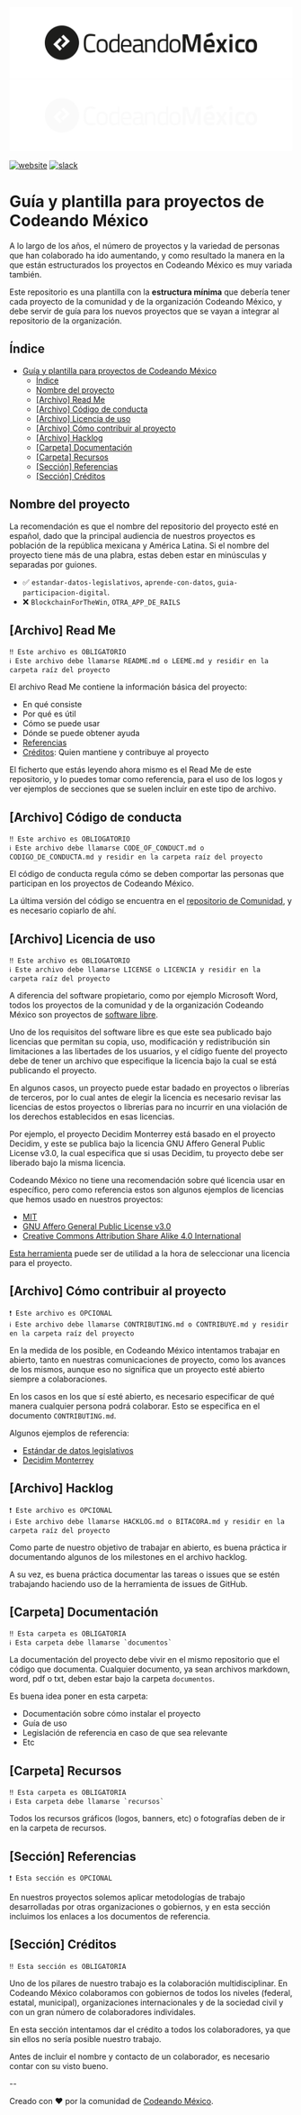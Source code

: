 ![Logo Codeando México](/recursos/imagenes/logo-cmx.svg#gh-light-mode-only)
![Logo Codeando México](/recursos/imagenes/logo-cmx-blanco.svg#gh-dark-mode-only)

[![website](https://img.shields.io/badge/website-CodeandoMexico-00D88E.svg)](http://www.codeandomexico.org/)
[![slack](https://img.shields.io/badge/slack-CodeandoMexico-EC0E4F.svg)](http://slack.codeandomexico.org/)


# Guía y plantilla para proyectos de Codeando México

A lo largo de los años, el número de proyectos y la variedad de personas que han colaborado ha ido aumentando, y como resultado la manera en la que están estructurados los proyectos en Codeando México es muy variada también. 

Este repositorio es una plantilla con la **estructura mínima** que debería tener cada proyecto de la comunidad y de la organización Codeando México, y debe servir de guía para los nuevos proyectos que se vayan a integrar al repositorio de la organización.


## Índice

- [Guía y plantilla para proyectos de Codeando México](#guía-y-plantilla-para-proyectos-de-codeando-méxico)
  - [Índice](#índice)
  - [Nombre del proyecto](#nombre-del-proyecto)
  - [[Archivo] Read Me](#archivo-read-me)
  - [[Archivo] Código de conducta](#archivo-código-de-conducta)
  - [[Archivo] Licencia de uso](#archivo-licencia-de-uso)
  - [[Archivo] Cómo contribuir al proyecto](#archivo-cómo-contribuir-al-proyecto)
  - [[Archivo] Hacklog](#archivo-hacklog)
  - [[Carpeta] Documentación](#carpeta-documentación)
  - [[Carpeta] Recursos](#carpeta-recursos)
  - [[Sección] Referencias](#sección-referencias)
  - [[Sección] Créditos](#sección-créditos)

## Nombre del proyecto

La recomendación es que el nombre del repositorio del proyecto esté en español, dado que la principal audiencia de nuestros proyectos es población de la república mexicana y América Latina. Si el nombre del proyecto tiene más de una plabra, estas deben estar en minúsculas y separadas por guiones.

* ✅  `estandar-datos-legislativos`, `aprende-con-datos`, `guia-participacion-digital`.
* ❌  `BlockchainForTheWin`, `OTRA_APP_DE_RAILS`

## [Archivo] Read Me

```
‼️ Este archivo es OBLIGATORIO
ℹ️ Este archivo debe llamarse README.md o LEEME.md y residir en la carpeta raíz del proyecto
```

El archivo Read Me contiene la información básica del proyecto:

  * En qué consiste
  * Por qué es útil
  * Cómo se puede usar
  * Dónde se puede obtener ayuda
  * [Referencias](#sección-referencias)
  * [Créditos](#sección-créditos): Quien mantiene y contribuye al proyecto


El ficherto que estás leyendo ahora mismo es el Read Me de este repositorio, y lo puedes tomar como referencia, para el uso de los logos y ver ejemplos de secciones que se suelen incluir en este tipo de  archivo.

## [Archivo] Código de conducta

```
‼️ Este archivo es OBLIOGATORIO
ℹ️ Este archivo debe llamarse CODE_OF_CONDUCT.md o CODIGO_DE_CONDUCTA.md y residir en la carpeta raíz del proyecto
```

El código de conducta regula cómo se deben comportar las personas que participan en los proyectos de Codeando México.

La última versión del código se encuentra en el [repositorio de Comunidad](https://github.com/CodeandoMexico/comunidad/blob/master/CONTRIBUYE.md), y es necesario copiarlo de ahí.

## [Archivo] Licencia de uso

```
‼️ Este archivo es OBLIOGATORIO
ℹ️ Este archivo debe llamarse LICENSE o LICENCIA y residir en la carpeta raíz del proyecto
```

A diferencia del software propietario, como por ejemplo Microsoft Word, todos los proyectos de la comunidad y de la organización Codeando México son proyectos de [software libre](https://www.gnu.org/philosophy/free-sw.es.html).

Uno de los requisitos del software libre es que este sea publicado bajo licencias que permitan su copia, uso, modificación y redistribución sin limitaciones a las libertades de los usuarios, y el cídigo fuente del proyecto debe de tener un archivo que especifique la licencia bajo la cual se está publicando el proyecto.

En algunos casos, un proyecto puede estar badado en proyectos o librerías de terceros, por lo cual antes de elegir la licencia es necesario revisar las licencias de estos proyectos o librerías para no incurrir en una violación de los derechos establecidos en esas licencias.

Por ejemplo, el proyecto Decidim Monterrey está basado en el proyecto Decidim, y este se publica bajo la licencia GNU Affero General Public License v3.0, la cual especifica que si usas Decidim, tu proyecto debe ser liberado bajo la misma licencia.

Codeando México no tiene una recomendación sobre qué licencia usar en específico, pero como referencia estos son algunos ejemplos de licencias que hemos usado en nuestros proyectos:
* [MIT](https://opensource.org/licenses/MIT)
* [GNU Affero General Public License v3.0](https://choosealicense.com/licenses/agpl-3.0/)
* [Creative Commons Attribution Share Alike 4.0 International](https://creativecommons.org/licenses/by-sa/4.0/)


[Esta herramienta](https://choosealicense.com/appendix/) puede ser de utilidad a la hora de seleccionar una licencia para el proyecto.

## [Archivo] Cómo contribuir al proyecto

```
❗️ Este archivo es OPCIONAL
ℹ️ Este archivo debe llamarse CONTRIBUTING.md o CONTRIBUYE.md y residir en la carpeta raíz del proyecto
```

En la medida de los posible, en Codeando México intentamos trabajar en abierto, tanto en nuestras comunicaciones de proyecto, como los avances de los mismos, aunque eso no significa que un proyecto esté abierto siempre a colaboraciones.

En los casos en los que sí esté abierto, es necesario especificar de qué manera cualquier persona podrá colaborar. Esto se especifica en el documento `CONTRIBUTING.md`. 

Algunos ejemplos de referencia:

* [Estándar de datos legislativos](https://github.com/CodeandoMexico/estandar-datos-legislativos/blob/master/CONTRIBUTING.md)
* [Decidim Monterrey](https://github.com/CodeandoMexico/decidim-monterrey/blob/main/CONTRIBUTING.md)


## [Archivo] Hacklog

```
❗️ Este archivo es OPCIONAL
ℹ️ Este archivo debe llamarse HACKLOG.md o BITACORA.md y residir en la carpeta raíz del proyecto
```

Como parte de nuestro objetivo de trabajar en abierto, es buena práctica ir documentando algunos de los milestones en el archivo hacklog.

A su vez, es buena práctica documentar las tareas o issues que se estén trabajando haciendo uso de la herramienta de issues de GitHub.

## [Carpeta] Documentación

```
‼️ Esta carpeta es OBLIGATORIA
ℹ️ Esta carpeta debe llamarse `documentos`
```

La documentación del proyecto debe vivir en el mismo repositorio que el código que documenta. Cualquier documento, ya sean archivos markdown, word, pdf o txt, deben estar bajo la carpeta `documentos`.

Es buena idea poner en esta carpeta:

* Documentación sobre cómo instalar el proyecto
* Guía de uso
* Legislación de referencia en caso de que sea relevante
* Etc


## [Carpeta] Recursos

```
‼️ Esta carpeta es OBLIGATORIA
ℹ️ Esta carpeta debe llamarse `recursos`
```

Todos los recursos gráficos (logos, banners, etc) o fotografías deben de ir en la carpeta de recursos.


## [Sección] Referencias

```
❗️ Esta sección es OPCIONAL
```

En nuestros proyectos solemos aplicar metodologías de trabajo desarrolladas por otras organizaciones o gobiernos, y en esta sección incluimos los enlaces a los documentos de referencia. 

## [Sección] Créditos

```
‼️ Esta sección es OBLIGATORIA
```

Uno de los pilares de nuestro trabajo es la colaboración multidisciplinar. En Codeando México colaboramos con gobiernos de todos los niveles (federal, estatal, municipal), organizaciones internacionales y de la sociedad civil y con un gran número de colaboradores individales.

En esta sección intentamos dar el crédito a todos los colaboradores, ya que sin ellos no sería posible nuestro trabajo.

Antes de incluir el nombre y contacto de un colaborador, es necesario contar con su visto bueno.

--

Creado con ❤️ por la comunidad de [Codeando México](http://www.codeandomexico.org).


